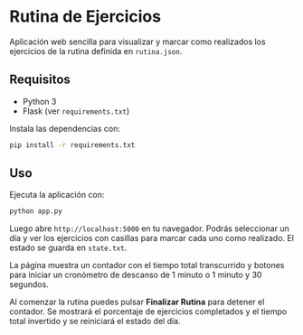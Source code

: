 # Rutina de Ejercicios

Aplicación web sencilla para visualizar y marcar como realizados los ejercicios de la rutina definida en `rutina.json`.

## Requisitos

- Python 3
- Flask (ver `requirements.txt`)

Instala las dependencias con:

```bash
pip install -r requirements.txt
```

## Uso

Ejecuta la aplicación con:

```bash
python app.py
```

Luego abre `http://localhost:5000` en tu navegador. Podrás seleccionar un día y ver los ejercicios con casillas para marcar cada uno como realizado. El estado se guarda en `state.txt`.

La página muestra un contador con el tiempo total transcurrido y botones para iniciar un cronómetro de descanso de 1 minuto o 1 minuto y 30 segundos.

Al comenzar la rutina puedes pulsar **Finalizar Rutina** para detener el contador. Se mostrará el porcentaje de ejercicios completados y el tiempo total invertido y se reiniciará el estado del día.
